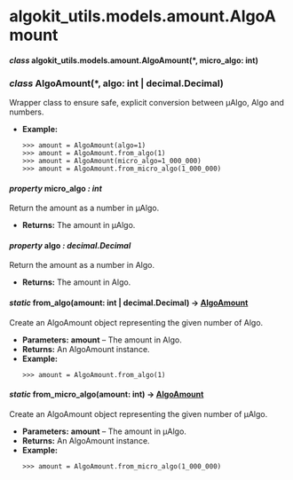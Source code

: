 # algokit_utils.models.amount.AlgoAmount

#### *class* algokit_utils.models.amount.AlgoAmount(\*, micro_algo: int)

### *class* AlgoAmount(\*, algo: int | decimal.Decimal)

Wrapper class to ensure safe, explicit conversion between µAlgo, Algo and numbers.

* **Example:**
  ```pycon
  >>> amount = AlgoAmount(algo=1)
  >>> amount = AlgoAmount.from_algo(1)
  >>> amount = AlgoAmount(micro_algo=1_000_000)
  >>> amount = AlgoAmount.from_micro_algo(1_000_000)
  ```

#### *property* micro_algo *: int*

Return the amount as a number in µAlgo.

* **Returns:**
  The amount in µAlgo.

#### *property* algo *: decimal.Decimal*

Return the amount as a number in Algo.

* **Returns:**
  The amount in Algo.

#### *static* from_algo(amount: int | decimal.Decimal) → [AlgoAmount](#AlgoAmount)

Create an AlgoAmount object representing the given number of Algo.

* **Parameters:**
  **amount** – The amount in Algo.
* **Returns:**
  An AlgoAmount instance.
* **Example:**
  ```pycon
  >>> amount = AlgoAmount.from_algo(1)
  ```

#### *static* from_micro_algo(amount: int) → [AlgoAmount](#AlgoAmount)

Create an AlgoAmount object representing the given number of µAlgo.

* **Parameters:**
  **amount** – The amount in µAlgo.
* **Returns:**
  An AlgoAmount instance.
* **Example:**
  ```pycon
  >>> amount = AlgoAmount.from_micro_algo(1_000_000)
  ```
